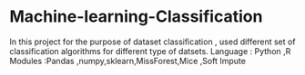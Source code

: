 # Machine-learning-Classification
In this  project for the purpose of  dataset classification  , used  different set of classification algorithms for different type of datsets. 
Language : Python ,R
Modules :Pandas ,numpy,sklearn,MissForest,Mice ,Soft Impute

